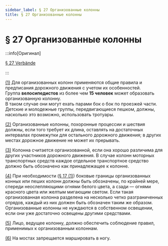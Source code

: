 ```yaml
---
sidebar_label: § 27 Организованные колонны
title: § 27 Организованные колонны
---
```


<VerifiedTranslationIcon />

# § 27 Организованные колонны

:::info[Оригинал]

[§ 27 Verbände](https://www.gesetze-im-internet.de/stvo_2013/__27.html)

:::


<span id="1">[(1)](#1)</span> Для организованных колонн применяются общие правила и предписания дорожного движения 
с учетом их особенностей.  
Группа **велосипедистов** из более чем **15 человек** может образовать организованную колонну.  
В таком случае они могут ехать парами бок о бок по проезжей части.  
Детские и молодежные группы, передвигающиеся 
пешком, должны, насколько это возможно, использовать тротуары.


<span id="2">[(2)](#2)</span> Организованные колонны, похоронные процессии и шествия должны, если того требует их длина,
оставлять на достаточных интервалах промежутки для остального дорожного движения; в других местах дорожное движение 
не может их прерывать.


<span id="3">[(3)](#3)</span> Колонна считается организованной, если она хорошо различима для других участников дорожного
движения. В случае колонн моторных транспортных средств каждое отдельное транспортное средство должно быть обозначено как
принадлежащее к колонне.


<span id="4">[(4)](#4)</span> При необходимости ([§ 17 (1)](/docs/general-traffic-rules/lighting#1)) боковые границы 
организованных конных или пеших колонн должны быть обозначены, по крайней мере, спереди неослепляющими огнями белого цвета, а сзади —
огнями красного цвета или желтым мигающим светом. Если такая организованная колонна разделена на
несколько четко разграниченных отрядов, каждый из них должен быть обозначен таким же образом.
Организованные колонны не нуждаются в собственном освещении, если они уже достаточно освещены другими средствами.


<span id="5">[(5)](#5)</span> Лицо, ведущее колонну, должно обеспечить соблюдение правил, применимых к
организованным колоннам.


<span id="6">[(6)](#6)</span> На мостах запрещается маршировать в ногу.
